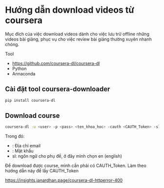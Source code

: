 # Hướng dẫn download videos từ coursera

Mục đích của việc download videos dành cho việc lưu trữ offline những videos bài giảng, phục vụ cho việc review bài giảng thường xuyên nhanh chóng. 

Tool  
* https://github.com/coursera-dl/coursera-dl
* Python 
* Annaconda


## Cài đặt tool coursera-downloader 
```bash
pip install coursera-dl
```

## Download course
```bash
coursera-dl -u <user> -p <pass> <ten_khoa_hoc> -cauth <CAUTH_Token> -sl en 
```

Trong đó:
* <user>: Địa chỉ email 
* <pass>: Mật khẩu
* sl: ngôn ngữ cho phụ đề, ở đây mình chọn en (english)
  
Để download được course, mình cần phải có CAUTH_Token. Làm theo hướng dẫn này để lấy CAUTH_Token
  
https://insights.janardhan.page/coursera-dl-httperror-400 
  
